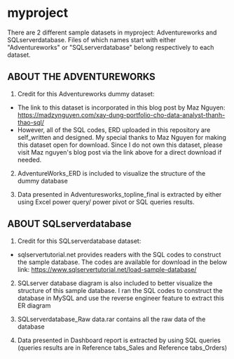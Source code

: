 # myproject

There are 2 different sample datasets in myproject: Adventureworks and SQLserverdatabase. Files of which names start with either "Adventureworks" or "SQLserverdatabase" belong respectively to each dataset.

## ABOUT THE ADVENTUREWORKS
1. Credit for  this Adventureworks dummy dataset:
- The link to this dataset is incorporated in this blog post by Maz Nguyen:
https://madzynguyen.com/xay-dung-portfolio-cho-data-analyst-thanh-thao-sql/
- However, all of the SQL codes, ERD uploaded in this repository are self_written and designed. My special thanks to Maz Nguyen for making this dataset open for download.
  Since I do not own this dataset, please visit Maz nguyen's blog post via the link above for a direct download if needed.
  
2. AdventureWorks_ERD is included to visualize the structure of the dummy database 

3. Data presented in Adventuresworks_topline_final is extracted by either using Excel power query/ power pivot or SQL queries results.
 
## ABOUT SQLserverdatabase
1. Credit for  this SQLserverdatabase dataset:
- sqlservertutorial.net provides readers with the SQL codes to construct the sample database. The codes are available for download in the below link:
https://www.sqlservertutorial.net/load-sample-database/

2. SQLserver database diagram is also included to better visualize the structure of this sample database. I ran the SQL codes to construct the database in MySQL and use the reverse engineer feature to extract this ER diagram

3. SQLserverdatabase_Raw data.rar contains all the raw data of the database

4. Data presented in Dashboard report is extracted by using SQL queries (queries results are in Reference tabs_Sales and Reference tabs_Orders)
